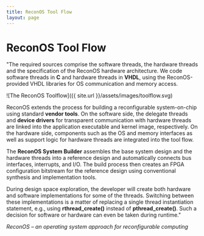 ```yaml
---
title: ReconOS Tool Flow
layout: page
---
```

# ReconOS Tool Flow

"The required sources comprise the software threads, the hardware threads and the specification of the ReconOS hardware architecture. 
We code software threads in **C** and hardware threads in **VHDL**, using the ReconOS-provided VHDL libraries for OS communication and memory access.

![The ReconOS Toolflow]({{ site.url }}/assets/images/toolflow.svg)

ReconOS extends the process for building a reconfigurable system-on-chip using standard **vendor tools**. On the software side, the delegate threads and **device drivers** for transparent communication with hardware threads are linked into the application executable and kernel image, respectively. On the hardware side, components such as the OS and memory interfaces as well as support logic for hardware threads are integrated into the tool flow.

The **ReconOS System Builder** assembles the base system design and the hardware threads into a reference design and automatically connects bus interfaces, interrupts, and I/O. The build process then creates an FPGA configuration bitstream for the reference design using conventional synthesis and implementation tools.

During design space exploration, the developer will create both hardware and software implementations for some of the threads. Switching between these implementations is a matter of replacing a single thread instantiation statement,  e.g., using **rthread_create()** instead of **pthread_create()**. Such a decision for software or hardware can even be taken during runtime."

<cite>ReconOS – an operating system approach for reconfigurable computing</cite>


